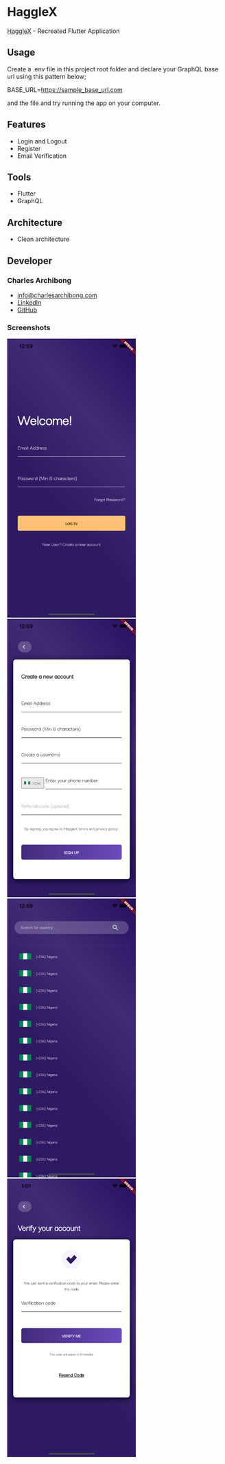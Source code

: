 # HaggleX

[HaggleX](https://www.hagglex.com/) - Recreated Flutter Application


## Usage

Create a .env file in this project root folder and declare your GraphQL base url using this pattern below;

BASE_URL=https://sample_base_url.com

and the file and try running the app on your computer.

## Features
- Login and Logout
- Register
- Email Verification

## Tools
- Flutter
- GraphQL

## Architecture
 - Clean architecture

## Developer
### Charles Archibong
- [info@charlesarchibong.com](mailto:info@charlesarchibong.com)
- [LinkedIn](https://www.linkedin.com/in/charles-archibong)
- [GitHub](https://github.com/charlesarchibong/)


### **Screenshots**


<img src="screenshots/1.png"  width="300"/>

<img src="screenshots/2.png"  width="300"/>

<img src="screenshots/3.png"  width="300"/>

<img src="screenshots/4.png"  width="300"/>
